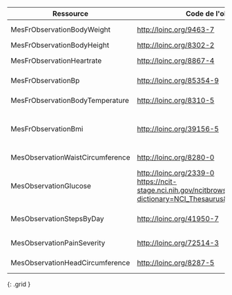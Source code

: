   
     
|     Ressource                            |     Code de l'observation                                                                                                                     |     display                                         |
|------------------------------------------|-----------------------------------------------------------------------------------------------------------------------------------------------|-----------------------------------------------------|
|     MesFrObservationBodyWeight          |    <http://loinc.org/9463-7>                                                                                                                   |     "Poids corporel"                                |
|     MesFrObservationBodyHeight          |     <http://loinc.org/8302-2>                                                                                                                   |     "Taille"                                        |
|     MesFrObservationHeartrate           |     <http://loinc.org/8867-4>                                                                                                                   |     "Fréquence cardiaque"                           |
|     MesFrObservationBp                  |     <http://loinc.org/85354-9>                                                                                                                  |     "Pression artérielle"                           |
|     MesFrObservationBodyTemperature     |     <http://loinc.org/8310-5>                                                                                                                   |     "Température corporelle"                        |
|     MesFrObservationBmi                 |     <http://loinc.org/39156-5>                                                                                                                  |     "Indice de masse corporelle (IMC)"              |
|     MesObservationWaistCircumference    |     <http://loinc.org/8280-0>                                                                                                                   |     "Tour de taille"                                |
|     MesObservationGlucose               |     <http://loinc.org/2339-0>  <br />   <https://ncit-stage.nci.nih.gov/ncitbrowser/ConceptReport.jsp?dictionary=NCI_Thesaurus&ns=ncit&code=C159776>    |     "Glucose sanguin"  <br />"Glucose interstitiel"    |
|     MesObservationStepsByDay            |     <http://loinc.org/41950-7>                                                                                                                  |     "Nombre de pas quotidien"                       |
|     MesObservationPainSeverity          |     <http://loinc.org/72514-3>                                                                                                                  |     "Niveau de douleur"                             |
|     MesObservationHeadCircumference     |     <http://loinc.org/8287-5>                                                                                                                                        |     " Périmètre   cranien "                         |  
{: .grid }
    
    